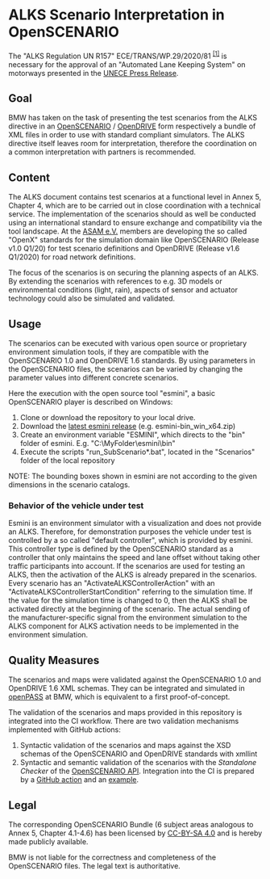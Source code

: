 ALKS Scenario Interpretation in OpenSCENARIO
============================================

The "ALKS Regulation UN R157" ECE/TRANS/WP.29/2020/81 <sup>[[1]](https://undocs.org/ECE/TRANS/WP.29/2020/81)</sup>  is necessary for the approval of an "Automated Lane Keeping System" on motorways presented in the [UNECE Press Release](https://www.unece.org/info/media/presscurrent-press-h/transport/2020/un-regulation-on-automated-lane-keeping-systems-is-milestone-for-safe-introduction-of-automated-vehicles-in-traffic/doc.html).

## Goal

BMW has taken on the task of presenting the test scenarios from the ALKS directive in an [OpenSCENARIO](https://www.asam.net/standards/detail/openscenario/) / [OpenDRIVE](https://www.asam.net/standards/detail/opendrive/) form respectively a bundle of XML files in order to use with standard compliant simulators. The ALKS directive itself leaves room for interpretation, therefore the coordination on a common interpretation with partners is recommended.

## Content

The ALKS document contains test scenarios at a functional level in Annex 5, Chapter 4, which are to be carried out in close coordination with a technical service. The implementation of the scenarios should as well be conducted using an international standard to ensure exchange and compatibility via the tool landscape. At the [ASAM e.V.](https://www.asam.net/standards/domain-simulation/) members are developing the so called "OpenX" standards for the simulation domain like OpenSCENARIO (Release v1.0 Q1/20) for test scenario definitions and OpenDRIVE (Release v1.6 Q1/2020) for road network definitions.

The focus of the scenarios is on securing the planning aspects of an ALKS. By extending the scenarios with references to e.g. 3D models or environmental conditions (light, rain), aspects of sensor and actuator technology could also be simulated and validated.

## Usage

The scenarios can be executed with various open source or proprietary environment simulation tools, if they are compatible with the OpenSCENARIO 1.0 and OpenDRIVE 1.6 standards. By using parameters in the OpenSCENARIO files, the scenarios can be varied by changing the parameter values into different concrete scenarios.

Here the execution with the open source tool "esmini", a basic OpenSCENARIO player is described on Windows:

1. Clone or download the repository to your local drive.
2. Download the [latest esmini release](https://github.com/esmini/esmini/releases) (e.g. esmini-bin_win_x64.zip)
3. Create an environment variable "ESMINI", which directs to the "bin" folder of esmini. E.g. "C:\MyFolder\esmini\bin\"
4. Execute the scripts "run_SubScenario*.bat", located in the "Scenarios" folder of the local repository

NOTE:
The bounding boxes shown in esmini are not according to the given dimensions in the scenario catalogs.

### Behavior of the vehicle under test
Esmini is an environment simulator with a visualization and does not provide an ALKS. Therefore, for demonstration purposes the vehicle under test is controlled by a so called "default controller", which is provided by esmini. This controller type is defined by the OpenSCENARIO standard as a controller that only maintains the speed and lane offset without taking other traffic participants into account. 
If the scenarios are used for testing an ALKS, then the activation of the ALKS is already prepared in the scenarios. Every scenario has an "ActivateALKSControllerAction" with an "ActivateALKSControllerStartCondition" referring to the simulation time. If the value for the simulation time is changed to 0, then the ALKS shall be activated directly at the beginning of the scenario. The actual sending of the manufacturer-specific signal from the environment simulation to the ALKS component for ALKS activation needs to be implemented in the environment simulation.

## Quality Measures

The scenarios and maps were validated against the OpenSCENARIO 1.0 and OpenDRIVE 1.6 XML schemas. They can be integrated and simulated in [openPASS](https://openpass.eclipse.org/) at BMW, which is equivalent to a first proof-of-concept.

The validation of the scenarios and maps provided in this repository is integrated into the CI workflow. There are two validation mechanisms implemented with GitHub actions:
1. Syntactic validation of the scenarios and maps against the XSD schemas of the OpenSCENARIO and OpenDRIVE standards with xmllint
2. Syntactic and semantic validation of the scenarios with the *Standalone Checker* of the [OpenSCENARIO API](https://github.com/RA-Consulting-GmbH/openscenario.api.test). Integration into the CI is prepared by a [GitHub action](https://github.com/ahege/openscenario.ci.test) and an [example](https://github.com/ahege/opensceanrio.ci.example.test/).

## Legal

The corresponding OpenSCENARIO Bundle (6 subject areas analogous to Annex 5, Chapter 4.1-4.6) has been licensed by [CC-BY-SA 4.0](https://creativecommons.org/licenses/by-sa/4.0/deed.de) and is hereby made publicly available. 

BMW is not liable for the correctness and completeness of the OpenSCENARIO files. The legal text is authoritative.
